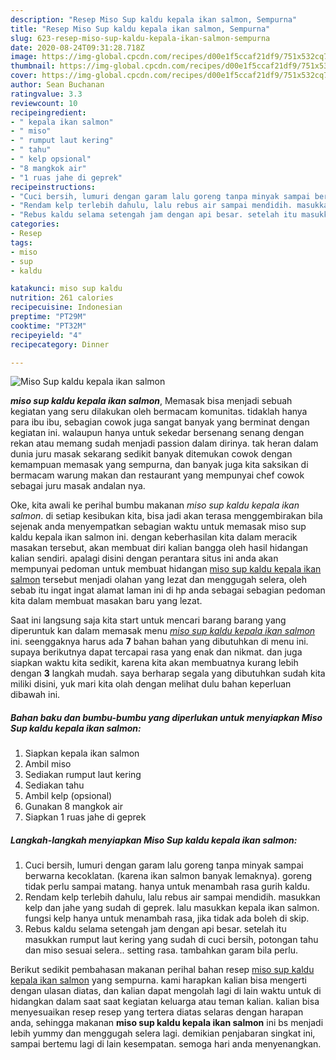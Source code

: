 ```yaml
---
description: "Resep Miso Sup kaldu kepala ikan salmon, Sempurna"
title: "Resep Miso Sup kaldu kepala ikan salmon, Sempurna"
slug: 623-resep-miso-sup-kaldu-kepala-ikan-salmon-sempurna
date: 2020-08-24T09:31:28.718Z
image: https://img-global.cpcdn.com/recipes/d00e1f5ccaf21df9/751x532cq70/miso-sup-kaldu-kepala-ikan-salmon-foto-resep-utama.jpg
thumbnail: https://img-global.cpcdn.com/recipes/d00e1f5ccaf21df9/751x532cq70/miso-sup-kaldu-kepala-ikan-salmon-foto-resep-utama.jpg
cover: https://img-global.cpcdn.com/recipes/d00e1f5ccaf21df9/751x532cq70/miso-sup-kaldu-kepala-ikan-salmon-foto-resep-utama.jpg
author: Sean Buchanan
ratingvalue: 3.3
reviewcount: 10
recipeingredient:
- " kepala ikan salmon"
- " miso"
- " rumput laut kering"
- " tahu"
- " kelp opsional"
- "8 mangkok air"
- "1 ruas jahe di geprek"
recipeinstructions:
- "Cuci bersih, lumuri dengan garam lalu goreng tanpa minyak sampai berwarna kecoklatan. (karena ikan salmon banyak lemaknya). goreng tidak perlu sampai matang. hanya untuk menambah rasa gurih kaldu."
- "Rendam kelp terlebih dahulu, lalu rebus air sampai mendidih. masukkan kelp dan jahe yang sudah di geprek. lalu masukkan kepala ikan salmon. fungsi kelp hanya untuk menambah rasa, jika tidak ada boleh di skip."
- "Rebus kaldu selama setengah jam dengan api besar. setelah itu masukkan rumput laut kering yang sudah di cuci bersih, potongan tahu dan miso sesuai selera.. setting rasa. tambahkan garam bila perlu."
categories:
- Resep
tags:
- miso
- sup
- kaldu

katakunci: miso sup kaldu 
nutrition: 261 calories
recipecuisine: Indonesian
preptime: "PT29M"
cooktime: "PT32M"
recipeyield: "4"
recipecategory: Dinner

---
```



![Miso Sup kaldu kepala ikan salmon](https://img-global.cpcdn.com/recipes/d00e1f5ccaf21df9/751x532cq70/miso-sup-kaldu-kepala-ikan-salmon-foto-resep-utama.jpg)

<b><i>miso sup kaldu kepala ikan salmon</i></b>, Memasak bisa menjadi sebuah kegiatan yang seru dilakukan oleh bermacam komunitas. tidaklah hanya para ibu ibu, sebagian cowok juga sangat banyak yang berminat dengan kegiatan ini. walaupun hanya untuk sekedar bersenang senang dengan rekan atau memang sudah menjadi passion dalam dirinya. tak heran dalam dunia juru masak sekarang sedikit banyak ditemukan cowok dengan kemampuan memasak yang sempurna, dan banyak juga kita saksikan di bermacam warung makan dan restaurant yang mempunyai chef cowok sebagai juru masak andalan nya.

Oke, kita awali ke perihal bumbu makanan <i>miso sup kaldu kepala ikan salmon</i>. di setiap kesibukan kita, bisa jadi akan terasa menggembirakan bila sejenak anda menyempatkan sebagian waktu untuk memasak miso sup kaldu kepala ikan salmon ini. dengan keberhasilan kita dalam meracik masakan tersebut, akan membuat diri kalian bangga oleh hasil hidangan kalian sendiri. apalagi disini dengan perantara situs ini anda akan mempunyai pedoman untuk membuat hidangan <u>miso sup kaldu kepala ikan salmon</u> tersebut menjadi olahan yang lezat dan menggugah selera, oleh sebab itu ingat ingat alamat laman ini di hp anda sebagai sebagian pedoman kita dalam membuat masakan baru yang lezat.




Saat ini langsung saja kita start untuk mencari barang barang yang diperuntuk kan dalam memasak menu <u><i>miso sup kaldu kepala ikan salmon</i></u> ini. seenggaknya harus ada <b>7</b> bahan bahan yang dibutuhkan di menu ini. supaya berikutnya dapat tercapai rasa yang enak dan nikmat. dan juga siapkan waktu kita sedikit, karena kita akan membuatnya kurang lebih dengan <b>3</b> langkah mudah. saya berharap segala yang dibutuhkan sudah kita miliki disini, yuk mari kita olah dengan melihat dulu bahan keperluan dibawah ini.

<!--inarticleads1-->

##### Bahan baku dan bumbu-bumbu yang diperlukan untuk menyiapkan Miso Sup kaldu kepala ikan salmon:

1. Siapkan  kepala ikan salmon
1. Ambil  miso
1. Sediakan  rumput laut kering
1. Sediakan  tahu
1. Ambil  kelp (opsional)
1. Gunakan 8 mangkok air
1. Siapkan 1 ruas jahe di geprek




<!--inarticleads2-->

##### Langkah-langkah menyiapkan Miso Sup kaldu kepala ikan salmon:

1. Cuci bersih, lumuri dengan garam lalu goreng tanpa minyak sampai berwarna kecoklatan. (karena ikan salmon banyak lemaknya). goreng tidak perlu sampai matang. hanya untuk menambah rasa gurih kaldu.
1. Rendam kelp terlebih dahulu, lalu rebus air sampai mendidih. masukkan kelp dan jahe yang sudah di geprek. lalu masukkan kepala ikan salmon. fungsi kelp hanya untuk menambah rasa, jika tidak ada boleh di skip.
1. Rebus kaldu selama setengah jam dengan api besar. setelah itu masukkan rumput laut kering yang sudah di cuci bersih, potongan tahu dan miso sesuai selera.. setting rasa. tambahkan garam bila perlu.




Berikut sedikit pembahasan makanan perihal bahan resep <u>miso sup kaldu kepala ikan salmon</u> yang sempurna. kami harapkan kalian bisa mengerti dengan ulasan diatas, dan kalian dapat mengolah lagi di lain waktu untuk di hidangkan dalam saat saat kegiatan keluarga atau teman kalian. kalian bisa menyesuaikan resep resep yang tertera diatas selaras dengan harapan anda, sehingga makanan <b>miso sup kaldu kepala ikan salmon</b> ini bs menjadi lebih yummy dan menggugah selera lagi. demikian penjabaran singkat ini, sampai bertemu lagi di lain kesempatan. semoga hari anda menyenangkan.
